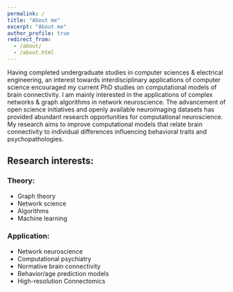 ```yaml
---
permalink: /
title: "About me"
excerpt: "About me"
author_profile: true
redirect_from: 
  - /about/
  - /about.html
---
```


<!-- # Who am I? -->

Having completed undergraduate studies in computer sciences & electrical engineering, an interest towards interdisciplinary applications of computer science encouraged my current PhD studies on computational models of brain connectivity. I am mainly interested in the applications of complex networks & graph algorithms in network neuroscience. The advancement of open science initiatives and openly available neuroimaging datasets has provided abundant research opportunities for computational neuroscience. My research aims to improve computational models that relate brain connectivity to individual differences influencing behavioral traits and psychopathologies.

## Research interests:

### Theory:

- Graph theory
- Network science
- Algorithms
- Machine learning

### Application:

- Network neuroscience
- Computational psychiatry
- Normative brain connectivity
- Behavior/age prediction models
- High-resolution Connectomics
